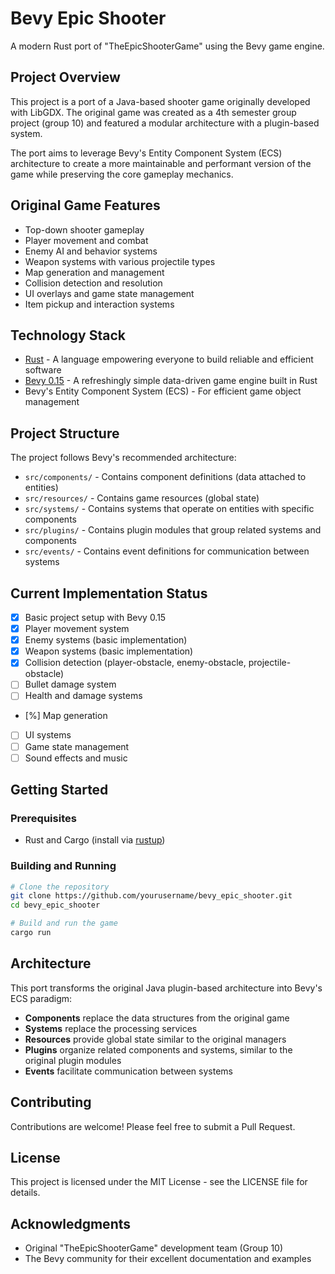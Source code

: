 # Bevy Epic Shooter

A modern Rust port of "TheEpicShooterGame" using the Bevy game engine.

## Project Overview

This project is a port of a Java-based shooter game originally developed with LibGDX. The original game was created as a 4th semester group project (group 10) and featured a modular architecture with a plugin-based system.

The port aims to leverage Bevy's Entity Component System (ECS) architecture to create a more maintainable and performant version of the game while preserving the core gameplay mechanics.

## Original Game Features

- Top-down shooter gameplay
- Player movement and combat
- Enemy AI and behavior systems
- Weapon systems with various projectile types
- Map generation and management
- Collision detection and resolution
- UI overlays and game state management
- Item pickup and interaction systems

## Technology Stack

- [Rust](https://www.rust-lang.org/) - A language empowering everyone to build reliable and efficient software
- [Bevy 0.15](https://bevyengine.org/) - A refreshingly simple data-driven game engine built in Rust
- Bevy's Entity Component System (ECS) - For efficient game object management

## Project Structure

The project follows Bevy's recommended architecture:

- `src/components/` - Contains component definitions (data attached to entities)
- `src/resources/` - Contains game resources (global state)
- `src/systems/` - Contains systems that operate on entities with specific components
- `src/plugins/` - Contains plugin modules that group related systems and components
- `src/events/` - Contains event definitions for communication between systems

## Current Implementation Status

- [x] Basic project setup with Bevy 0.15
- [x] Player movement system
- [x] Enemy systems (basic implementation)
- [x] Weapon systems (basic implementation)
- [x] Collision detection (player-obstacle, enemy-obstacle, projectile-obstacle)
- [ ] Bullet damage system
- [ ] Health and damage systems
- [%] Map generation
- [ ] UI systems
- [ ] Game state management
- [ ] Sound effects and music

## Getting Started

### Prerequisites

- Rust and Cargo (install via [rustup](https://rustup.rs/))

### Building and Running

```bash
# Clone the repository
git clone https://github.com/yourusername/bevy_epic_shooter.git
cd bevy_epic_shooter

# Build and run the game
cargo run
```

## Architecture

This port transforms the original Java plugin-based architecture into Bevy's ECS paradigm:

- **Components** replace the data structures from the original game
- **Systems** replace the processing services
- **Resources** provide global state similar to the original managers
- **Plugins** organize related components and systems, similar to the original plugin modules
- **Events** facilitate communication between systems

## Contributing

Contributions are welcome! Please feel free to submit a Pull Request.

## License

This project is licensed under the MIT License - see the LICENSE file for details.

## Acknowledgments

- Original "TheEpicShooterGame" development team (Group 10)
- The Bevy community for their excellent documentation and examples 